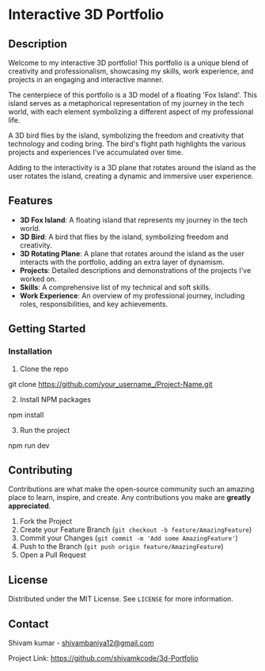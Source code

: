 # Interactive 3D Portfolio

## Description

Welcome to my interactive 3D portfolio! This portfolio is a unique blend of creativity and professionalism, showcasing my skills, work experience, and projects in an engaging and interactive manner.

The centerpiece of this portfolio is a 3D model of a floating 'Fox Island'. This island serves as a metaphorical representation of my journey in the tech world, with each element symbolizing a different aspect of my professional life.

A 3D bird flies by the island, symbolizing the freedom and creativity that technology and coding bring. The bird's flight path highlights the various projects and experiences I've accumulated over time.

Adding to the interactivity is a 3D plane that rotates around the island as the user rotates the island, creating a dynamic and immersive user experience.

## Features

- **3D Fox Island**: A floating island that represents my journey in the tech world.
- **3D Bird**: A bird that flies by the island, symbolizing freedom and creativity.
- **3D Rotating Plane**: A plane that rotates around the island as the user interacts with the portfolio, adding an extra layer of dynamism.
- **Projects**: Detailed descriptions and demonstrations of the projects I've worked on.
- **Skills**: A comprehensive list of my technical and soft skills.
- **Work Experience**: An overview of my professional journey, including roles, responsibilities, and key achievements.

## Getting Started

### Installation

1. Clone the repo

git clone https://github.com/your_username_/Project-Name.git

2. Install NPM packages

npm install

3. Run the project

npm run dev

## Contributing

Contributions are what make the open-source community such an amazing place to learn, inspire, and create. Any contributions you make are **greatly appreciated**.

1. Fork the Project
2. Create your Feature Branch (`git checkout -b feature/AmazingFeature`)
3. Commit your Changes (`git commit -m 'Add some AmazingFeature'`)
4. Push to the Branch (`git push origin feature/AmazingFeature`)
5. Open a Pull Request

## License

Distributed under the MIT License. See `LICENSE` for more information.

## Contact

Shivam kumar - shivambaniya12@gmail.com

Project Link: https://github.com/shivamkcode/3d-Portfolio
